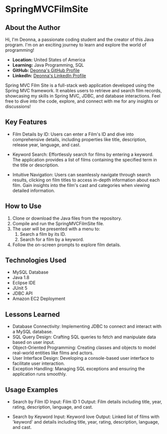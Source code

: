 # SpringMVCFilmSite

## About the Author
Hi, I'm Deonna, a passionate coding student and the creator of this Java program. I'm on an exciting journey to learn and explore the world of programming!

- **Location:** United States of America
- **Learning:** Java Programming, SQL
- **GitHub:** [Deonna's GitHub Profile](https://github.com/Deonnaa)
- **LinkedIn:** [Deonna's LinkedIn Profile](https://www.linkedin.com/in/deonna-aponte-506a3318b/)

Spring MVC Film Site is a full-stack web application developed using the Spring MVC framework. It enables users to retrieve and search film records, showcasing my skills in Spring MVC, JDBC, and database interactions. Feel free to dive into the code, explore, and connect with me for any insights or discussions!

## Key Features
- Film Details by ID: Users can enter a Film's ID and dive into comprehensive details, including properties like title, description, release year, language, and cast.

- Keyword Search: Effortlessly search for films by entering a keyword. The application provides a list of films containing the specified term in the title or description.

- Intuitive Navigation: Users can seamlessly navigate through search results, clicking on film titles to access in-depth information about each film. Gain insights into the film's cast and categories when viewing detailed information.

## How to Use
1. Clone or download the Java files from the repository.
2. Compile and run the SpringMVCFilmSite file.
3. The user will be presented with a menu to:
	1. Search a film by its ID.
	2. Search for a film by a keyword.
4. Follow the on-screen prompts to explore film details.

## Technologies Used
- MySQL Database
- Java 1.8
- Eclipse IDE
- JUnit 5
- JDBC API
- Amazon EC2 Deployment

## Lessons Learned
- Database Connectivity: Implementing JDBC to connect and interact with a MySQL database.
- SQL Query Design: Crafting SQL queries to fetch and manipulate data based on user input.
- Object-Oriented Programming: Creating classes and objects to model real-world entities like films and actors.
- User Interface Design: Developing a console-based user interface to facilitate user interaction.
- Exception Handling: Managing SQL exceptions and ensuring the application runs smoothly.


## Usage Examples
- Search by Film ID
Input: Film ID 1
Output: Film details including title, year, rating, description, language, and cast.

- Search by Keyword
Input: Keyword love
Output: Linked list of films with 'keyword' and details including title, year, rating, description, language, and cast.
